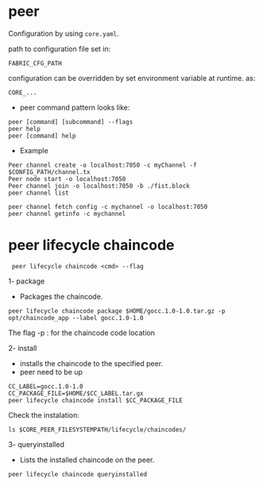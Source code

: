 # peer
Configuration by using `core.yaml`.

path to configuration file set in:
```
FABRIC_CFG_PATH
```

configuration can be overridden by set environment variable at runtime. as:
```
CORE_...
```
* peer command pattern looks like:
```
peer [command] [subcommand] --flags
peer help
peer [command] help
```
* Example
```
Peer channel create -o localhost:7050 -c myChannel -f $CONFIG_PATH/channel.tx
Peer node start -o localhost:7050
Peer channel join -o localhost:7050 -b ./fist.block
peer channel list

peer channel fetch config -c mychannel -o localhost:7050
peer channel getinfo -c mychannel
```


# peer lifecycle chaincode
```
 peer lifecycle chaincode <cmd> --flag
```
1- package
* Packages the chaincode.
```
peer lifecycle chaincode package $HOME/gocc.1.0-1.0.tar.gz -p opt/chaincode_app --label gocc.1.0-1.0
```
The flag -p : for the chaincode code location

2- install
* installs the chaincode to the specified peer.
* peer need to be up
```
CC_LABEL=gocc.1.0-1.0
CC_PACKAGE_FILE=$HOME/$CC_LABEL.tar.gx
peer lifecycle chaincode install $CC_PACKAGE_FILE
```
Check the instalation:
```
ls $CORE_PEER_FILESYSTEMPATH/lifecycle/chaincodes/
```
3- queryinstalled
* Lists the installed chaincode on the peer.
```
peer lifecycle chaincode queryinstalled
```

